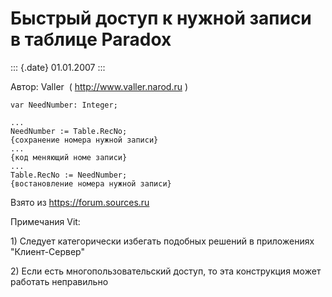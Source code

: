 Быстрый доступ к нужной записи в таблице Paradox
================================================

::: {.date}
01.01.2007
:::

Автор: Valler  ( http://www.valler.narod.ru )

    var NeedNumber: Integer;
     
    ...
    NeedNumber := Table.RecNo;
    {сохранение номера нужной записи}
    ...
    {код меняющий номе записи}
    ...
    Table.RecNo := NeedNumber;
    {востановление номера нужной записи}

Взято из <https://forum.sources.ru>

Примечания Vit:

1\) Следует категорически избегать подобных решений в приложениях
\"Клиент-Сервер\"

2\) Если есть многопользовательский доступ, то эта конструкция может
работать неправильно
